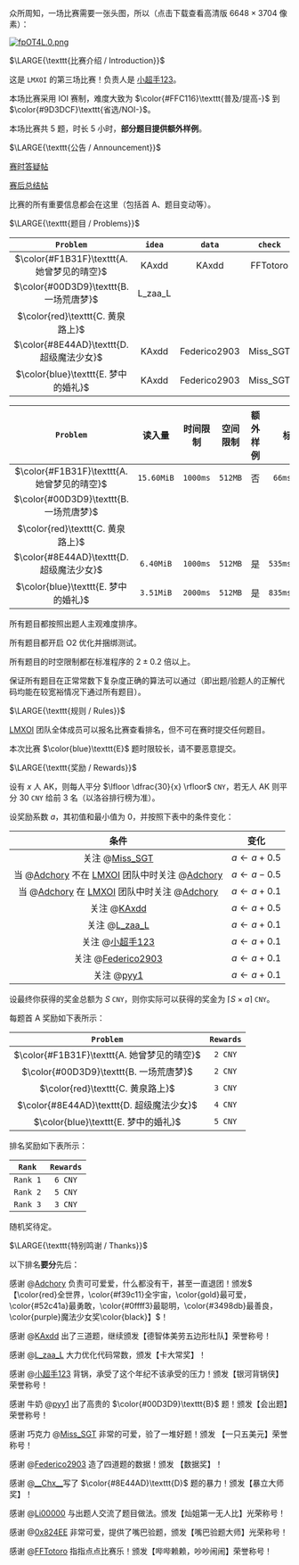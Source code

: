 众所周知，一场比赛需要一张头图，所以（点击下载查看高清版 $6648 \times 3704$ 像素）：

[![fpOT4L.0.png](https://i.im.ge/2024/09/15/fpOT4L.0.png)](https://im.ge/i/fpOT4L)

$\LARGE{\texttt{比赛介绍 / Introduction}}$

这是 $\texttt{LMXOI}$ 的第三场比赛！负责人是 [小超手123](/user/490978)。

本场比赛采用 IOI 赛制，难度大致为 $\color{#FFC116}\texttt{普及/提高-}$ 到 $\color{#9D3DCF}\texttt{省选/NOI-}$。

本场比赛共 $5$ 题，时长 $5$ 小时，**部分题目提供额外样例**。

$\LARGE{\texttt{公告 / Announcement}}$

[赛时答疑帖]()

[赛后总结帖]()

比赛的所有重要信息都会在这里（包括首 A、题目变动等）。



$\LARGE{\texttt{题目 / Problems}}$

|             $\texttt{Problem}$              | $\texttt{idea}$ | $\texttt{data}$ | $\texttt{check}$ | $\texttt{solution}$ |
| :-----------------------------------------: | :-------------: | :-------------: | :--------------: | :-----------------: |
| $\color{#F1B31F}\texttt{A. 她曾梦见的晴空}$ |      KAxdd      |      KAxdd      |     FFTotoro     |                     |
|   $\color{#00D3D9}\texttt{B. 一场荒唐梦}$   |    L\_zaa\_L    |                 |                  |                     |
|      $\color{red}\texttt{C. 黄泉路上}$      |                 |                 |                  |                     |
|  $\color{#8E44AD}\texttt{D. 超级魔法少女}$  |      KAxdd      |  Federico2903   |     Miss_SGT     |                     |
|    $\color{blue}\texttt{E. 梦中的婚礼}$     |      KAxdd      |  Federico2903   |     Miss_SGT     |                     |

|             $\texttt{Problem}$              |       读入量        |     时间限制      |     空间限制     | 额外样例 |         标算时空          |
| :-----------------------------------------: | :-----------------: | :---------------: | :--------------: | :------: | :-----------------------: |
| $\color{#F1B31F}\texttt{A. 她曾梦见的晴空}$ | $\texttt{15.60MiB}$ | $\texttt{1000ms}$ | $\texttt{512MB}$ |    否    |  $\texttt{66ms/15.62MB}$  |
|   $\color{#00D3D9}\texttt{B. 一场荒唐梦}$   |                     |                   |                  |          |                           |
|      $\color{red}\texttt{C. 黄泉路上}$      |                     |                   |                  |          |                           |
|  $\color{#8E44AD}\texttt{D. 超级魔法少女}$  | $\texttt{6.40MiB}$  | $\texttt{1000ms}$ | $\texttt{512MB}$ |    是    | $\texttt{535ms/261.75MB}$ |
|    $\color{blue}\texttt{E. 梦中的婚礼}$     | $\texttt{3.51MiB}$  | $\texttt{2000ms}$ | $\texttt{512MB}$ |    是    | $\texttt{835ms/171.91MB}$ |

所有题目都按照出题人主观难度排序。

所有题目都开启 O2 优化并捆绑测试。

所有题目的时空限制都在标准程序的 $2 \pm 0.2$ 倍以上。

保证所有题目在正常常数下复杂度正确的算法可以通过（即出题/验题人的正解代码均能在较宽裕情况下通过所有题目）。



$\LARGE{\texttt{规则 / Rules}}$

[LMXOI](https://www.luogu.com.cn/team/70956) 团队全体成员可以报名比赛查看排名，但不可在赛时提交任何题目。

本次比赛 $\color{blue}\texttt{E}$ 题时限较长，请不要恶意提交。

$\LARGE{\texttt{奖励 / Rewards}}$

设有 $x$ 人 AK，则每人平分 $\lfloor \dfrac{30}{x} \rfloor$ $\texttt{CNY}$，若无人 AK 则平分 $30$ $\texttt{CNY}$ 给前 $3$ 名（以洛谷排行榜为准）。

设奖励系数 $a$，其初值和最小值为 $0$，并按照下表中的条件变化：

|                             条件                             |       变化        |
| :----------------------------------------------------------: | :---------------: |
|    关注 @[Miss_SGT](https://www.luogu.com.cn/user/705012)    | $a \gets a + 0.5$ |
| 当 @[Adchory](https://www.luogu.com.cn/user/590600) 不在 [LMXOI](https://www.luogu.com.cn/team/70956) 团队中时关注 @[Adchory](https://www.luogu.com.cn/user/590600) | $a \gets a - 0.5$ |
| 当 @[Adchory](https://www.luogu.com.cn/user/590600) 在 [LMXOI](https://www.luogu.com.cn/team/70956) 团队中时关注 @[Adchory](https://www.luogu.com.cn/user/590600) | $a \gets a + 0.1$ |
|     关注 @[KAxdd](https://www.luogu.com.cn/user/752774)      | $a \gets a + 0.5$ |
|   关注 @[L\_zaa\_L](https://www.luogu.com.cn/user/716965)    | $a \gets a + 0.1$ |
|   关注 @[小超手123](https://www.luogu.com.cn/user/490978)    | $a \gets a + 0.1$ |
|  关注 @[Federico2903](https://www.luogu.com.cn/user/381949)  | $a \gets a + 0.1$ |
|      关注 @[pyy1](https://www.luogu.com.cn/user/581316)      | $a \gets a + 0.1$ |

设最终你获得的奖金总额为 $S$ $\texttt{CNY}$，则你实际可以获得的奖金为 $\lceil S \times a \rceil$ $\texttt{CNY}$。

每题首 A 奖励如下表所示：

|             $\texttt{Problem}$              | $\texttt{Rewards}$ |
| :-----------------------------------------: | :----------------: |
| $\color{#F1B31F}\texttt{A. 她曾梦见的晴空}$ |  $\texttt{2 CNY}$  |
|   $\color{#00D3D9}\texttt{B. 一场荒唐梦}$   |  $\texttt{2 CNY}$  |
|      $\color{red}\texttt{C. 黄泉路上}$      |  $\texttt{3 CNY}$  |
|  $\color{#8E44AD}\texttt{D. 超级魔法少女}$  |  $\texttt{4 CNY}$  |
|    $\color{blue}\texttt{E. 梦中的婚礼}$     |  $\texttt{5 CNY}$  |

排名奖励如下表所示：

|  $\texttt{Rank}$  | $\texttt{Rewards}$ |
| :---------------: | :----------------: |
| $\texttt{Rank 1}$ |  $\texttt{6 CNY}$  |
| $\texttt{Rank 2}$ |  $\texttt{5 CNY}$  |
| $\texttt{Rank 3}$ |  $\texttt{3 CNY}$  |

随机奖待定。

$\LARGE{\texttt{特别鸣谢 / Thanks}}$

以下排名**要分**先后：

感谢 @[Adchory](https://www.luogu.com.cn/user/590600) 负责可可爱爱，什么都没有干，甚至一直退团！颁发$【\color{red}全世界，\color{#f39c11}全宇宙，\color{gold}最可爱，\color{#52c41a}最勇敢，\color{#0ffff3}最聪明，\color{#3498db}最善良，\color{purple}魔法少女奖\color{black}】$！

感谢 @[KAxdd](https://www.luogu.com.cn/user/752774) 出了三道题，继续颁发【德智体美劳五边形杜队】荣誉称号！

感谢 @[L\_zaa\_L](https://www.luogu.com.cn/user/716965) 大力优化代码常数，颁发【卡大常奖】！

感谢 @[小超手123](https://www.luogu.com.cn/user/490978) 背锅，承受了这个年纪不该承受的压力！颁发【银河背锅侠】荣誉称号！

感谢 牛奶 @[pyy1](https://www.luogu.com.cn/user/581316) 出了高贵的 $\color{#00D3D9}\texttt{B}$ 题！颁发【会出题】荣誉称号！

感谢 巧克力 @[Miss_SGT](https://www.luogu.com.cn/user/705012) 非常的可爱，验了一堆好题！颁发 【一只五美元】荣誉称号！

感谢 @[Federico2903](https://www.luogu.com.cn/user/381949) 造了四道题的数据！颁发 【数据奖】！

感谢 @[\_\_Chx\_\_](https://www.luogu.com.cn/user/753355)写了 $\color{#8E44AD}\texttt{D}$ 题的暴力！颁发【暴立大师奖】！

感谢 @[Li00000](https://www.luogu.com.cn/user/756229) 与出题人交流了题目做法。颁发【灿姐第一无人比】光荣称号！

感谢 @[0x824EE](https://www.luogu.com.cn/user/533742) 非常可爱，提供了嘴巴验题，颁发【嘴巴验题大师】光荣称号！

感谢 @[FFTotoro](https://www.luogu.com.cn/user/556366) 指指点点比赛乐！颁发【哔哔赖赖，吵吵闹闹】荣誉称号！